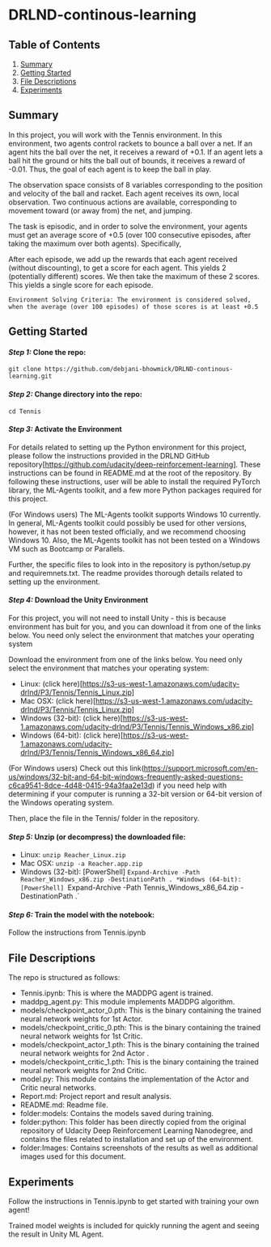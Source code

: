 # DRLND-continous-learning

## Table of Contents

1. [Summary](#summary)
2. [Getting Started](#GettingStarted) 
3. [File Descriptions](#files)
4. [Experiments](#experiments)

##  Summary <a name="summary"></a>

In this project, you will work with the Tennis environment. In this environment, two agents control rackets to bounce a ball over a net. If an agent hits the ball over the net, it receives a reward of +0.1. If an agent lets a ball hit the ground or hits the ball out of bounds, it receives a reward of -0.01. Thus, the goal of each agent is to keep the ball in play.

The observation space consists of 8 variables corresponding to the position and velocity of the ball and racket. Each agent receives its own, local observation. Two continuous actions are available, corresponding to movement toward (or away from) the net, and jumping.

The task is episodic, and in order to solve the environment, your agents must get an average score of +0.5 (over 100 consecutive episodes, after taking the maximum over both agents). Specifically,

After each episode, we add up the rewards that each agent received (without discounting), to get a score for each agent. This yields 2 (potentially different) scores. We then take the maximum of these 2 scores.
This yields a single score for each episode.

`Environment Solving Criteria: The environment is considered solved, when the average (over 100 episodes) of those scores is at least +0.5`

## Getting Started <a name="Getting Started"></a>

#### *Step 1:* Clone the repo:
`git clone https://github.com/debjani-bhowmick/DRLND-continous-learning.git` 

#### *Step 2:* Change directory into the repo:
`cd Tennis`

#### *Step 3:*  Activate the Environment

For details related to setting up the Python environment for this project, please follow the instructions provided in the DRLND GitHub repository[https://github.com/udacity/deep-reinforcement-learning]. These instructions can be found in README.md at the root of the repository. By following these instructions, user will be able to install the required PyTorch library, the ML-Agents toolkit, and a few more Python packages required for this project.

(For Windows users) The ML-Agents toolkit supports Windows 10 currently. In general, ML-Agents toolkit could possibly be used for other versions, however, it has not been tested officially, and we recommend choosing Windows 10. Also, the ML-Agents toolkit has not been tested on a Windows VM such as Bootcamp or Parallels.

Further, the specific files to look into in the repository is python/setup.py and requiremnets.txt. The readme provides thorough details related to setting up the environment.




#### *Step 4:* Download the Unity Environment

For this project, you will not need to install Unity - this is because environment has buit for you, and you can download it from one of the links below. You need only select the environment that matches your operating system

Download the environment from one of the links below. You need only select the environment that matches your operating system:

* Linux: (click here)[https://s3-us-west-1.amazonaws.com/udacity-drlnd/P3/Tennis/Tennis_Linux.zip]
* Mac OSX: (click here)[https://s3-us-west-1.amazonaws.com/udacity-drlnd/P3/Tennis/Tennis_Linux.zip]
* Windows (32-bit): (click here)[https://s3-us-west-1.amazonaws.com/udacity-drlnd/P3/Tennis/Tennis_Windows_x86.zip]
* Windows (64-bit): (click here)[https://s3-us-west-1.amazonaws.com/udacity-drlnd/P3/Tennis/Tennis_Windows_x86_64.zip]

(For Windows users) Check out this link(https://support.microsoft.com/en-us/windows/32-bit-and-64-bit-windows-frequently-asked-questions-c6ca9541-8dce-4d48-0415-94a3faa2e13d) if you need help with determining if your computer is running a 32-bit version or 64-bit version of the Windows operating system.

Then, place the file in the Tennis/ folder in the repository.

#### *Step 5:*  Unzip (or decompress) the downloaded file:

* Linux:
`unzip Reacher_Linux.zip`
* Mac OSX:
`unzip -a Reacher.app.zip`
* Windows (32-bit): [PowerShell]
`Expand-Archive -Path Reacher_Windows_x86.zip -DestinationPath .
*Windows (64-bit): [PowerShell]
`Expand-Archive -Path Tennis_Windows_x86_64.zip -DestinationPath .`


#### *Step 6:* Train the model with the notebook:

Follow the instructions from Tennis.ipynb


## File Descriptions <a name="files"></a>
The repo is structured as follows:

* Tennis.ipynb: This is where the MADDPG agent is trained.
* maddpg_agent.py: This module implements MADDPG algorithm.
* models/checkpoint_actor_0.pth: This is the binary containing the trained neural network weights for 1st Actor.
* models/checkpoint_critic_0.pth: This is the binary containing the trained neural network weights for 1st Critic.
* models/checkpoint_actor_1.pth: This is the binary containing the trained neural network weights for 2nd Actor .
* models/checkpoint_critic_1.pth: This is the binary containing the trained neural network weights for 2nd Critic.
* model.py: This module contains the implementation of the Actor and Critic neural networks.
* Report.md: Project report and result analysis.
* README.md: Readme file.
* folder:models: Contains the models saved during training.
* folder:python: This folder has been directly copied from the original repository of Udacity Deep Reinforcement Learning Nanodegree, and contains the files related to                 installation and set up of the environment.
* folder:Images: Contains screenshots of the results as well as additional images used for this document.


## Experiments <a name="experiments"></a>

Follow the instructions in Tennis.ipynb to get started with training your own agent!

Trained model weights is included for quickly running the agent and seeing the result in Unity ML Agent.





